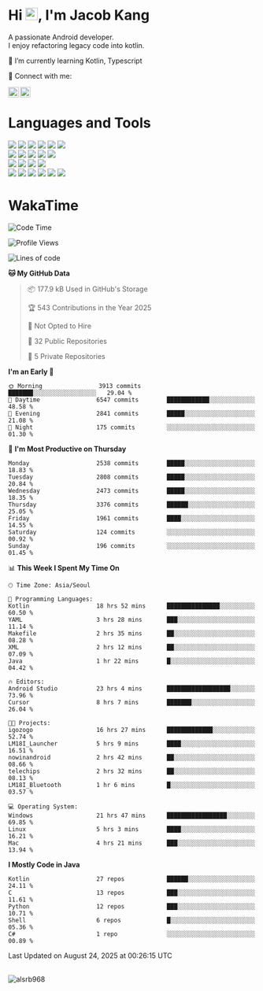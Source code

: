 # Hi <img src="https://media.giphy.com/media/hvRJCLFzcasrR4ia7z/giphy.gif" width="25px">, I'm Jacob Kang
A passionate Android developer.
</br>
I enjoy refactoring legacy code into kotlin.

🌱 I’m currently learning Kotlin, Typescript

🤝 Connect with me:

<a href="https://www.linkedin.com/in/minkyu-kang-b7477b1b2/"><img align="left" src="https://raw.githubusercontent.com/yushi1007/yushi1007/main/images/linkedin.svg" alt="Minkyu Kang | LinkedIn" width="21px"/></a>
<a href="https://www.instagram.com/_jacob_kang/"><img align="left" src="https://raw.githubusercontent.com/yushi1007/yushi1007/main/images/instagram.svg" alt="Jacob Kang | Instagram" width="21px"/></a>

</br>

# Languages and Tools

<div align="left">
<img src="https://img.shields.io/badge/java-007396?logo=java&logoColor=white"/>
<img src="https://img.shields.io/badge/kotlin-7F52FF?logo=kotlin&logoColor=white"/>
<img src="https://img.shields.io/badge/python-3776AB?logo=python&logoColor=white"/>
<img src="https://img.shields.io/badge/bash shell-4EAA25?logo=gnubash&logoColor=white"/>
<img src="https://img.shields.io/badge/c-A8B9CC?logo=c&logoColor=white"/>
<img src="https://img.shields.io/badge/c++-00599C?logo=c%2b%2b&logoColor=white"/>
</div>
<div align="left">
<img src="https://img.shields.io/badge/git-F05032?logo=git&logoColor=white"/>
<img src="https://img.shields.io/badge/github-181717?logo=github&logoColor=white"/>
<img src="https://img.shields.io/badge/mysql-4479A1?logo=mysql&logoColor=white"/>
<img src="https://img.shields.io/badge/sqlite-003B57?logo=sqlite&logoColor=white"/>
<img src="https://img.shields.io/badge/amazon AWS-232F3E?logo=amazonaws&logoColor=white"/>
</div>
<div align="left">
<img src="https://img.shields.io/badge/android-3DDC84?logo=android&logoColor=white"/>
<img src="https://img.shields.io/badge/linux-FCC624?logo=linux&logoColor=white"/>
<img src="https://img.shields.io/badge/flask-000000?logo=flask&logoColor=white"/>
<img src="https://img.shields.io/badge/arduino-00979D?logo=arduino&logoColor=white"/>
</div>
<div align="left">
<img src="https://img.shields.io/badge/slack-4A154B?logo=slack&logoColor=white"/>
<img src="https://img.shields.io/badge/notion-000000?logo=notion&logoColor=white"/>
<img src="https://img.shields.io/badge/jira-0052CC?logo=jira&logoColor=white"/>
<img src="https://img.shields.io/badge/postman-FF6C37?logo=postman&logoColor=white"/>
<img src="https://img.shields.io/badge/intellij-000000?logo=intellijidea&logoColor=white"/>
<img src="https://img.shields.io/badge/pycharm-000000?logo=pycharm&logoColor=white"/>
</div>

# WakaTime

<!--START_SECTION:waka-->
![Code Time](http://img.shields.io/badge/Code%20Time-5%2C229%20hrs%2014%20mins-blue)

![Profile Views](http://img.shields.io/badge/Profile%20Views-3-blue)

![Lines of code](https://img.shields.io/badge/From%20Hello%20World%20I%27ve%20Written-5.7%20million%20lines%20of%20code-blue)

**🐱 My GitHub Data** 

> 📦 177.9 kB Used in GitHub's Storage 
 > 
> 🏆 543 Contributions in the Year 2025
 > 
> 🚫 Not Opted to Hire
 > 
> 📜 32 Public Repositories 
 > 
> 🔑 5 Private Repositories 
 > 
**I'm an Early 🐤** 

```text
🌞 Morning                3913 commits        ███████░░░░░░░░░░░░░░░░░░   29.04 % 
🌆 Daytime                6547 commits        ████████████░░░░░░░░░░░░░   48.58 % 
🌃 Evening                2841 commits        █████░░░░░░░░░░░░░░░░░░░░   21.08 % 
🌙 Night                  175 commits         ░░░░░░░░░░░░░░░░░░░░░░░░░   01.30 % 
```
📅 **I'm Most Productive on Thursday** 

```text
Monday                   2538 commits        █████░░░░░░░░░░░░░░░░░░░░   18.83 % 
Tuesday                  2808 commits        █████░░░░░░░░░░░░░░░░░░░░   20.84 % 
Wednesday                2473 commits        █████░░░░░░░░░░░░░░░░░░░░   18.35 % 
Thursday                 3376 commits        ██████░░░░░░░░░░░░░░░░░░░   25.05 % 
Friday                   1961 commits        ████░░░░░░░░░░░░░░░░░░░░░   14.55 % 
Saturday                 124 commits         ░░░░░░░░░░░░░░░░░░░░░░░░░   00.92 % 
Sunday                   196 commits         ░░░░░░░░░░░░░░░░░░░░░░░░░   01.45 % 
```


📊 **This Week I Spent My Time On** 

```text
🕑︎ Time Zone: Asia/Seoul

💬 Programming Languages: 
Kotlin                   18 hrs 52 mins      ███████████████░░░░░░░░░░   60.50 % 
YAML                     3 hrs 28 mins       ███░░░░░░░░░░░░░░░░░░░░░░   11.14 % 
Makefile                 2 hrs 35 mins       ██░░░░░░░░░░░░░░░░░░░░░░░   08.28 % 
XML                      2 hrs 12 mins       ██░░░░░░░░░░░░░░░░░░░░░░░   07.09 % 
Java                     1 hr 22 mins        █░░░░░░░░░░░░░░░░░░░░░░░░   04.42 % 

🔥 Editors: 
Android Studio           23 hrs 4 mins       ██████████████████░░░░░░░   73.96 % 
Cursor                   8 hrs 7 mins        ███████░░░░░░░░░░░░░░░░░░   26.04 % 

🐱‍💻 Projects: 
igozogo                  16 hrs 27 mins      █████████████░░░░░░░░░░░░   52.74 % 
LM18I_Launcher           5 hrs 9 mins        ████░░░░░░░░░░░░░░░░░░░░░   16.51 % 
nowinandroid             2 hrs 42 mins       ██░░░░░░░░░░░░░░░░░░░░░░░   08.66 % 
telechips                2 hrs 32 mins       ██░░░░░░░░░░░░░░░░░░░░░░░   08.13 % 
LM18I_Bluetooth          1 hr 6 mins         █░░░░░░░░░░░░░░░░░░░░░░░░   03.57 % 

💻 Operating System: 
Windows                  21 hrs 47 mins      █████████████████░░░░░░░░   69.85 % 
Linux                    5 hrs 3 mins        ████░░░░░░░░░░░░░░░░░░░░░   16.21 % 
Mac                      4 hrs 21 mins       ███░░░░░░░░░░░░░░░░░░░░░░   13.94 % 
```

**I Mostly Code in Java** 

```text
Kotlin                   27 repos            ██████░░░░░░░░░░░░░░░░░░░   24.11 % 
C                        13 repos            ███░░░░░░░░░░░░░░░░░░░░░░   11.61 % 
Python                   12 repos            ███░░░░░░░░░░░░░░░░░░░░░░   10.71 % 
Shell                    6 repos             █░░░░░░░░░░░░░░░░░░░░░░░░   05.36 % 
C#                       1 repo              ░░░░░░░░░░░░░░░░░░░░░░░░░   00.89 % 
```




 Last Updated on August 24, 2025 at 00:26:15 UTC
<!--END_SECTION:waka-->

</br>

<div align="left">
<img align="left" src="https://github-readme-stats.vercel.app/api/top-langs?username=alsrb968&show_icons=true&locale=en&layout=compact&theme=dark" alt="alsrb968" />
</div>
